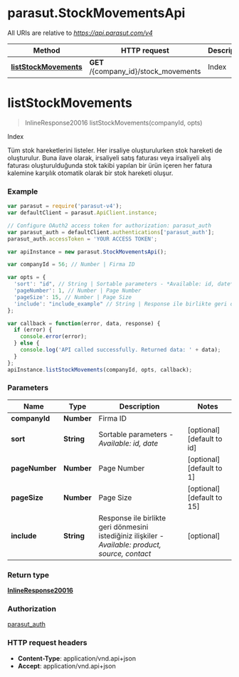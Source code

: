# parasut.StockMovementsApi

All URIs are relative to *https://api.parasut.com/v4*

Method | HTTP request | Description
------------- | ------------- | -------------
[**listStockMovements**](StockMovementsApi.md#listStockMovements) | **GET** /{company_id}/stock_movements | Index


<a name="listStockMovements"></a>
# **listStockMovements**
> InlineResponse20016 listStockMovements(companyId, opts)

Index

Tüm stok hareketlerini listeler. Her irsaliye oluşturulurken stok hareketi de oluşturulur. Buna ilave olarak, irsaliyeli satış faturası veya irsaliyeli alış faturası oluşturulduğunda stok takibi yapılan bir ürün içeren her fatura kalemine karşılık otomatik olarak bir stok hareketi oluşur.

### Example
```javascript
var parasut = require('parasut-v4');
var defaultClient = parasut.ApiClient.instance;

// Configure OAuth2 access token for authorization: parasut_auth
var parasut_auth = defaultClient.authentications['parasut_auth'];
parasut_auth.accessToken = 'YOUR ACCESS TOKEN';

var apiInstance = new parasut.StockMovementsApi();

var companyId = 56; // Number | Firma ID

var opts = { 
  'sort': "id", // String | Sortable parameters - *Available: id, date*
  'pageNumber': 1, // Number | Page Number
  'pageSize': 15, // Number | Page Size
  'include': "include_example" // String | Response ile birlikte geri dönmesini istediğiniz ilişkiler - *Available: product, source, contact*
};

var callback = function(error, data, response) {
  if (error) {
    console.error(error);
  } else {
    console.log('API called successfully. Returned data: ' + data);
  }
};
apiInstance.listStockMovements(companyId, opts, callback);
```

### Parameters

Name | Type | Description  | Notes
------------- | ------------- | ------------- | -------------
 **companyId** | **Number**| Firma ID | 
 **sort** | **String**| Sortable parameters - *Available: id, date* | [optional] [default to id]
 **pageNumber** | **Number**| Page Number | [optional] [default to 1]
 **pageSize** | **Number**| Page Size | [optional] [default to 15]
 **include** | **String**| Response ile birlikte geri dönmesini istediğiniz ilişkiler - *Available: product, source, contact* | [optional] 

### Return type

[**InlineResponse20016**](InlineResponse20016.md)

### Authorization

[parasut_auth](../README.md#parasut_auth)

### HTTP request headers

 - **Content-Type**: application/vnd.api+json
 - **Accept**: application/vnd.api+json


